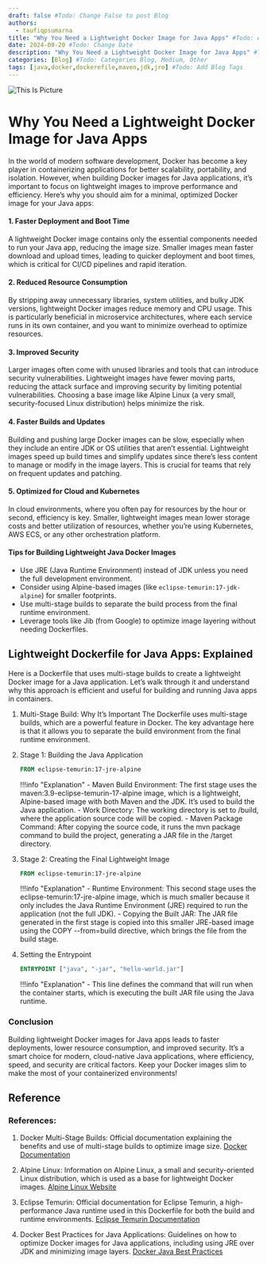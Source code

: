 ```yaml
---
draft: false #Todo: Change False to post Blog
authors: 
  - taufiqpsumarna
title: "Why You Need a Lightweight Docker Image for Java Apps" #Todo: Add Blog Title
date: 2024-09-20 #Todo: Change Date
description: "Why You Need a Lightweight Docker Image for Java Apps" #Todo: Add Short Description / Subtitle
categories: [Blog] #Todo: Categories Blog, Medium, Other
tags: [java,docker,dockerefile,maven,jdk,jre] #Todo: Add Blog Tags
---
```


![This Is Picture](/assets/images/java-lighweight.png)

# Why You Need a Lightweight Docker Image for Java Apps

In the world of modern software development, Docker has become a key player in containerizing applications for better scalability, portability, and isolation. However, when building Docker images for Java applications, it’s important to focus on lightweight images to improve performance and efficiency. Here’s why you should aim for a minimal, optimized Docker image for your Java apps:

#### 1. Faster Deployment and Boot Time

A lightweight Docker image contains only the essential components needed to run your Java app, reducing the image size. Smaller images mean faster download and upload times, leading to quicker deployment and boot times, which is critical for CI/CD pipelines and rapid iteration.

#### 2. Reduced Resource Consumption

By stripping away unnecessary libraries, system utilities, and bulky JDK versions, lightweight Docker images reduce memory and CPU usage. This is particularly beneficial in microservice architectures, where each service runs in its own container, and you want to minimize overhead to optimize resources.

#### 3. Improved Security

Larger images often come with unused libraries and tools that can introduce security vulnerabilities. Lightweight images have fewer moving parts, reducing the attack surface and improving security by limiting potential vulnerabilities. Choosing a base image like Alpine Linux (a very small, security-focused Linux distribution) helps minimize the risk.

#### 4. Faster Builds and Updates

Building and pushing large Docker images can be slow, especially when they include an entire JDK or OS utilities that aren’t essential. Lightweight images speed up build times and simplify updates since there’s less content to manage or modify in the image layers. This is crucial for teams that rely on frequent updates and patching.

#### 5. Optimized for Cloud and Kubernetes

In cloud environments, where you often pay for resources by the hour or second, efficiency is key. Smaller, lightweight images mean lower storage costs and better utilization of resources, whether you’re using Kubernetes, AWS ECS, or any other orchestration platform.

#### Tips for Building Lightweight Java Docker Images

- Use JRE (Java Runtime Environment) instead of JDK unless you need the full development environment.
- Consider using Alpine-based images (like `eclipse-temurin:17-jdk-alpine`) for smaller footprints.
- Use multi-stage builds to separate the build process from the final runtime environment.
- Leverage tools like Jib (from Google) to optimize image layering without needing Dockerfiles.

## Lightweight Dockerfile for Java Apps: Explained

Here is a Dockerfile that uses multi-stage builds to create a lightweight Docker image for a Java application. Let’s walk through it and understand why this approach is efficient and useful for building and running Java apps in containers.

<script src="https://gist.github.com/taufiqpsumarna/125c7fd2ad58e2aee3decdd01991864a.js"></script>

1. Multi-Stage Build: Why It’s Important
The Dockerfile uses multi-stage builds, which are a powerful feature in Docker. The key advantage here is that it allows you to separate the build environment from the final runtime environment.

2. Stage 1: Building the Java Application

      ```dockerfile
      FROM eclipse-temurin:17-jre-alpine
      ```

    !!!info "Explanation"
         - Maven Build Environment: The first stage uses the maven:3.9-eclipse-temurin-17-alpine image, which is a lightweight, Alpine-based image with both Maven and the JDK. It’s used to build the Java application.
         - Work Directory: The working directory is set to /build, where the application source code will be copied.
         - Maven Package Command: After copying the source code, it runs the mvn package command to build the project, generating a JAR file in the /target directory.

3. Stage 2: Creating the Final Lightweight Image

    ```dockerfile
    FROM eclipse-temurin:17-jre-alpine
    ```

    !!!info "Explanation"
        - Runtime Environment: This second stage uses the eclipse-temurin:17-jre-alpine image, which is much smaller because it only includes the Java Runtime Environment (JRE) required to run the application (not the full JDK).
        - Copying the Built JAR: The JAR file generated in the first stage is copied into this smaller JRE-based image using the COPY --from=build directive, which brings the file from the build stage.

4. Setting the Entrypoint

    ```dockerfile
    ENTRYPOINT ["java", "-jar", "hello-world.jar"]
    ```

    !!!info "Explanation"
         - This line defines the command that will run when the container starts, which is executing the built JAR file using the Java runtime.


### Conclusion

Building lightweight Docker images for Java apps leads to faster deployments, lower resource consumption, and improved security. It’s a smart choice for modern, cloud-native Java applications, where efficiency, speed, and security are critical factors. Keep your Docker images slim to make the most of your containerized environments!


## Reference

### References:

1. Docker Multi-Stage Builds: Official documentation explaining the benefits and use of multi-stage builds to optimize image size. [Docker Documentation](https://docs.docker.com/develop/develop-images/multistage-build/)

2. Alpine Linux: Information on Alpine Linux, a small and security-oriented Linux distribution, which is used as a base for lightweight Docker images.  [Alpine Linux Website](https://alpinelinux.org/)

3. Eclipse Temurin: Official documentation for Eclipse Temurin, a high-performance Java runtime used in this Dockerfile for both the build and runtime environments.  [Eclipse Temurin Documentation](https://adoptium.net/temurin/)

4. Docker Best Practices for Java Applications: Guidelines on how to optimize Docker images for Java applications, including using JRE over JDK and minimizing image layers.  [Docker Java Best Practices](https://www.docker.com/blog/intro-guide-to-dockerfile-best-practices/)